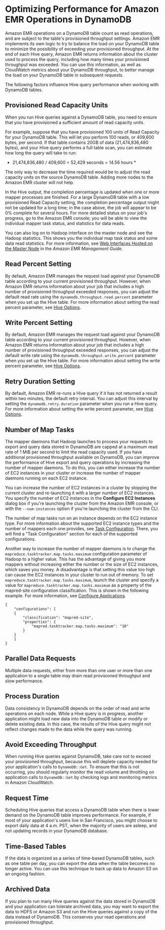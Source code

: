 # Optimizing Performance for Amazon EMR Operations in DynamoDB<a name="EMR_Hive_Optimizing"></a>

 Amazon EMR operations on a DynamoDB table count as read operations, and are subject to the table's provisioned throughput settings\. Amazon EMR implements its own logic to try to balance the load on your DynamoDB table to minimize the possibility of exceeding your provisioned throughput\. At the end of each Hive query, Amazon EMR returns information about the cluster used to process the query, including how many times your provisioned throughput was exceeded\. You can use this information, as well as CloudWatch metrics about your DynamoDB throughput, to better manage the load on your DynamoDB table in subsequent requests\. 

 The following factors influence Hive query performance when working with DynamoDB tables\. 

## Provisioned Read Capacity Units<a name="ProvisionedReadCapacityUnits"></a>

 When you run Hive queries against a DynamoDB table, you need to ensure that you have provisioned a sufficient amount of read capacity units\. 

 For example, suppose that you have provisioned 100 units of Read Capacity for your DynamoDB table\. This will let you perform 100 reads, or 409,600 bytes, per second\. If that table contains 20GB of data \(21,474,836,480 bytes\), and your Hive query performs a full table scan, you can estimate how long the query will take to run: 

 * 21,474,836,480 / 409,600 = 52,429 seconds = 14\.56 hours * 

 The only way to decrease the time required would be to adjust the read capacity units on the source DynamoDB table\. Adding more nodes to the Amazon EMR cluster will not help\. 

 In the Hive output, the completion percentage is updated when one or more mapper processes are finished\. For a large DynamoDB table with a low provisioned Read Capacity setting, the completion percentage output might not be updated for a long time; in the case above, the job will appear to be 0% complete for several hours\. For more detailed status on your job's progress, go to the Amazon EMR console; you will be able to view the individual mapper task status, and statistics for data reads\. 

 You can also log on to Hadoop interface on the master node and see the Hadoop statistics\. This shows you the individual map task status and some data read statistics\. For more information, see [Web Interfaces Hosted on the Master Node](https://docs.aws.amazon.com/emr/latest/ManagementGuide/emr-web-interfaces.html) in the *Amazon EMR Management Guide*\.

## Read Percent Setting<a name="ReadPercent"></a>

 By default, Amazon EMR manages the request load against your DynamoDB table according to your current provisioned throughput\. However, when Amazon EMR returns information about your job that includes a high number of provisioned throughput exceeded responses, you can adjust the default read rate using the `dynamodb.throughput.read.percent` parameter when you set up the Hive table\. For more information about setting the read percent parameter, see [Hive Options](EMR_Interactive_Hive.md#EMR_Hive_Options)\. 

## Write Percent Setting<a name="WritePercent"></a>

 By default, Amazon EMR manages the request load against your DynamoDB table according to your current provisioned throughput\. However, when Amazon EMR returns information about your job that includes a high number of provisioned throughput exceeded responses, you can adjust the default write rate using the `dynamodb.throughput.write.percent` parameter when you set up the Hive table\. For more information about setting the write percent parameter, see [Hive Options](EMR_Interactive_Hive.md#EMR_Hive_Options)\. 

## Retry Duration Setting<a name="emr-ddb-retry-duration"></a>

 By default, Amazon EMR re\-runs a Hive query if it has not returned a result within two minutes, the default retry interval\. You can adjust this interval by setting the `dynamodb.retry.duration` parameter when you run a Hive query\. For more information about setting the write percent parameter, see [Hive Options](EMR_Interactive_Hive.md#EMR_Hive_Options)\. 

## Number of Map Tasks<a name="NumberMapTasks"></a>

 The mapper daemons that Hadoop launches to process your requests to export and query data stored in DynamoDB are capped at a maximum read rate of 1 MiB per second to limit the read capacity used\. If you have additional provisioned throughput available on DynamoDB, you can improve the performance of Hive export and query operations by increasing the number of mapper daemons\. To do this, you can either increase the number of EC2 instances in your cluster *or* increase the number of mapper daemons running on each EC2 instance\. 

 You can increase the number of EC2 instances in a cluster by stopping the current cluster and re\-launching it with a larger number of EC2 instances\. You specify the number of EC2 instances in the **Configure EC2 Instances** dialog box if you're launching the cluster from the Amazon EMR console, or with the `--num-instances` option if you're launching the cluster from the CLI\. 

 The number of map tasks run on an instance depends on the EC2 instance type\. For more information about the supported EC2 instance types and the number of mappers each one provides, see [Task Configuration](emr-hadoop-task-config.md)\. There, you will find a "Task Configuration" section for each of the supported configurations\. 

 Another way to increase the number of mapper daemons is to change the `mapreduce.tasktracker.map.tasks.maximum` configuration parameter of Hadoop to a higher value\. This has the advantage of giving you more mappers without increasing either the number or the size of EC2 instances, which saves you money\. A disadvantage is that setting this value too high can cause the EC2 instances in your cluster to run out of memory\. To set `mapreduce.tasktracker.map.tasks.maximum`, launch the cluster and specify a value for `mapreduce.tasktracker.map.tasks.maximum` as a property of the mapred\-site configuration classification\. This is shown in the following example\. For more information, see [Configure Applications](emr-configure-apps.md)\.

```
{
    "configurations": [
    {
        "classification": "mapred-site",
        "properties": {
            "mapred.tasktracker.map.tasks.maximum": "10"
        }
    }
    ]
}
```

## Parallel Data Requests<a name="ParallelDataRequests"></a>

 Multiple data requests, either from more than one user or more than one application to a single table may drain read provisioned throughput and slow performance\. 

## Process Duration<a name="ProcessDuration"></a>

 Data consistency in DynamoDB depends on the order of read and write operations on each node\. While a Hive query is in progress, another application might load new data into the DynamoDB table or modify or delete existing data\. In this case, the results of the Hive query might not reflect changes made to the data while the query was running\. 

## Avoid Exceeding Throughput<a name="AvoidExceedingThroughput"></a>

 When running Hive queries against DynamoDB, take care not to exceed your provisioned throughput, because this will deplete capacity needed for your application's calls to `DynamoDB::Get`\. To ensure that this is not occurring, you should regularly monitor the read volume and throttling on application calls to `DynamoDB::Get` by checking logs and monitoring metrics in Amazon CloudWatch\. 

## Request Time<a name="RequestTime"></a>

 Scheduling Hive queries that access a DynamoDB table when there is lower demand on the DynamoDB table improves performance\. For example, if most of your application's users live in San Francisco, you might choose to export daily data at 4 a\.m\. PST, when the majority of users are asleep, and not updating records in your DynamoDB database\. 

## Time\-Based Tables<a name="TimeBasedTables"></a>

 If the data is organized as a series of time\-based DynamoDB tables, such as one table per day, you can export the data when the table becomes no longer active\. You can use this technique to back up data to Amazon S3 on an ongoing fashion\. 

## Archived Data<a name="ArchivedData"></a>

 If you plan to run many Hive queries against the data stored in DynamoDB and your application can tolerate archived data, you may want to export the data to HDFS or Amazon S3 and run the Hive queries against a copy of the data instead of DynamoDB\. This conserves your read operations and provisioned throughput\. 